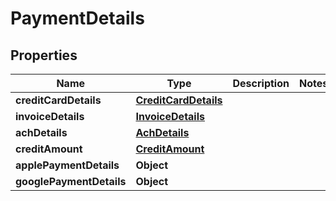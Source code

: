 

# PaymentDetails


## Properties

| Name | Type | Description | Notes |
|------------ | ------------- | ------------- | -------------|
|**creditCardDetails** | [**CreditCardDetails**](CreditCardDetails.md) |  |  |
|**invoiceDetails** | [**InvoiceDetails**](InvoiceDetails.md) |  |  |
|**achDetails** | [**AchDetails**](AchDetails.md) |  |  |
|**creditAmount** | [**CreditAmount**](CreditAmount.md) |  |  |
|**applePaymentDetails** | **Object** |  |  |
|**googlePaymentDetails** | **Object** |  |  |




